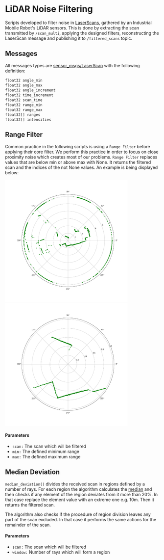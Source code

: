# LiDAR Noise Filtering

Scripts developed to filter noise in [LaserScans](http://docs.ros.org/en/noetic/api/sensor_msgs/html/msg/LaserScan.html), gathered by an Industrial Mobile Robot's LiDAR sensors. This is done by extracting the scan transmitted by `/scan_multi`, applying the designed filters, reconstructing the LaserScan message and publishing it to `/filtered_scans` topic.

## Messages 

All messages types are [sensor_msgs/LaserScan](http://docs.ros.org/en/api/sensor_msgs/html/msg/LaserScan.html) with the following definition:
```
float32 angle_min
float32 angle_max
float32 angle_increment
float32 time_increment
float32 scan_time
float32 range_min
float32 range_max
float32[] ranges
float32[] intensities
```
## Range Filter

Common practice in the following scripts is using a `Range Filter` before applying their core filter. We perform this practice in order to focus on close proximity noise which creates most of our problems. `Range Filter` replaces values that are below min or above max with None. It returns the filtered scan and the indices of the not None values. An example is being displayed below:

<img src="Images/original_scan.png" alt="original_scan" width="400" height="400"/> <img src="Images/range_filter.png" alt="range_filter" width="400" height="400"/>

#### Parameters
- `scan:` The scan which will be filtered
- `min:` The defined minimum range
- `max:` The defined maximum range

## Median Deviation

`median_deviation()` divides the received scan in regions defined by a number of rays. For each region the algorithm calculates the [median](https://docs.python.org/3/library/statistics.html#statistics.median) and then checks if any element of the region deviates from it more than 20%. In that case replace the element value with an extreme one e.g. 10m. Then it returns the filtered scan.

The algorithm also checks if the procedure of region division leaves any part of the scan excluded. In that case it performs the same actions for the remainder of the scan.

#### Parameters
- `scan:` The scan which will be filtered
- `window:` Number of rays which will form a region
